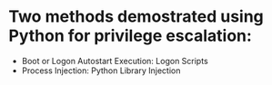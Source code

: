 # Two methods demostrated using Python for privilege escalation:
- Boot or Logon Autostart Execution: Logon Scripts
- Process Injection: Python Library Injection
